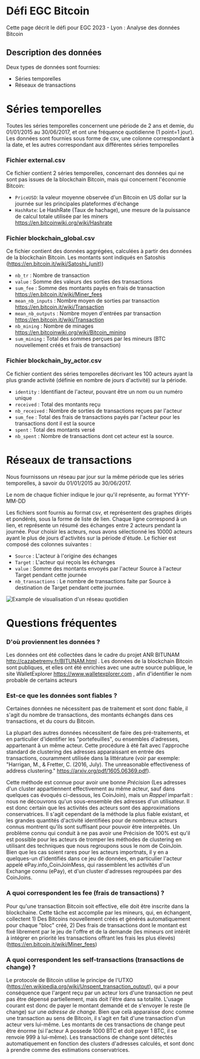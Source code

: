 # Défi EGC Bitcoin
Cette page décrit le défi pour EGC 2023 - Lyon : Analyse des données Bitcoin

## Description des données
Deux types de données sont fournies:
* Séries temporelles
* Réseaux de transactions

# Séries temporelles
Toutes les séries temporelles concernent une période de 2 ans et demie, du 01/01/2015 au 30/06/2017, et ont une fréquence quotidienne (1 point=1 jour).
Les données sont fournies sous forme de csv, une colonne correspondant à la date, et les autres correspondant aux différentes séries temporelles

### Fichier external.csv
Ce fichier contient 2 séries temporelles, concernant des données qui ne sont pas issues de la blockchain Bitcoin, mais qui concernent l'économie Bitcoin: 
* `PriceUSD`: la valeur moyenne observée d'un Bitcoin en US dollar sur la journée sur les principales plateformes d'échange
* `HashRate`: Le HashRate (Taux de hachage), une mesure de la puissance de calcul totale utilisée par les miners https://en.bitcoinwiki.org/wiki/Hashrate

### Fichier blockchain_global.csv
Ce fichier contient des données aggrégées, calculées à partir des données de la blockchain Bitcoin. Les montants sont indiqués en Satoshis (https://en.bitcoin.it/wiki/Satoshi_(unit))
* `nb_tr` : Nombre de transaction 
* `value` : Somme des valeurs des sorties des transactions
* `sum_fee` : Somme des montants payés en frais de transaction https://en.bitcoin.it/wiki/Miner_fees
* `mean_nb_inputs` : Nombre moyen de sorties par transaction https://en.bitcoin.it/wiki/Transaction
* `mean_nb_outputs` : Nombre moyen d'entrées par transaction https://en.bitcoin.it/wiki/Transaction
* `nb_mining` : Nombre de minages https://en.bitcoinwiki.org/wiki/Bitcoin_mining 
* `sum_mining` : Total des sommes perçues par les mineurs (BTC nouvellement créés et frais de transaction)

### Fichier blockchain_by_actor.csv
Ce fichier contient des séries temporelles décrivant les 100 acteurs ayant la plus grande activité (définie en nombre de jours d'activité) sur la période.
* `identity` : Identifiant de l'acteur, pouvant être un nom ou un numéro unique
* `received` : Total des montants reçu
* `nb_received` : Nombre de sorties de transactions reçues par l'acteur
* `sum_fee` : Total des frais de transactions payés par l'acteur pour les transactions dont il est la source
* `spent` : Total des montants versé
* `nb_spent` : Nombre de transactions dont cet acteur est la source.

# Réseaux de transactions
Nous fournissons un réseau par jour sur la même période que les séries temporelles, à savoir du 01/01/2015 au 30/06/2017.

Le nom de chaque fichier indique le jour qu'il représente, au format YYYY-MM-DD

Les fichiers sont fournis au format csv, et représentent des graphes dirigés et pondérés, sous la forme de liste de lien. Chaque ligne correspond à un lien, et représente un résumé des échanges entre 2 acteurs pendant la journée. Pour choisir les acteurs, nous avons sélectionné les 10000 acteurs ayant le plus de jours d'activités sur la période d'étude.
Le fichier est composé des colonnes suivantes : 
* `Source` : L'acteur à l'origine des échanges
* `Target` : L'acteur qui reçois les échanges
* `value` : Somme des montants envoyés par l'acteur Source à l'acteur Target pendant cette journée
* `nb_transactions` : Le nombre de transactions faite par Source à destination de Target pendant cette journée.

![Example de visualisation d'un réseau quotidien](https://github.com/Yquetzal/DefiEGC2023/blob/main/pics/network.png?raw=true)

# Questions fréquentes
### D'où proviennent les données ?
Les données ont été collectées dans le cadre du projet ANR BITUNAM http://cazabetremy.fr/BITUNAM.html . Les données de la blockchain Bitcoin sont publiques, et elles ont été enrichies avec une autre source publique, le site WalletExplorer https://www.walletexplorer.com , afin d'identifier le nom probable de certains acteurs

### Est-ce que les données sont fiables ?
Certaines données ne nécessitent pas de traitement et sont donc fiable, il s'agit du nombre de transactions, des montants échangés dans ces transactions, et du cours du Bitcoin. 

La plupart des autres données nécessitent de faire des pré-traitements, et en particulier d'identifier les "portefeuilles", ou ensembles d'adresses, appartenant à un même acteur. Cette procédure à été fait avec l'approche standard de clustering des adresses apparaissant en entrée des transactions, couramment utilisée dans la littérature (voir par exemple: "Harrigan, M., & Fretter, C. (2016, July). The unreasonable effectiveness of address clustering." https://arxiv.org/pdf/1605.06369.pdf). 

Cette méthode est connue pour avoir une bonne _Précision_ (Les adresses d'un cluster appartiennent effectivement au même acteur, sauf dans quelques cas évoqués ci-dessous, les CoinJoin), mais un _Rappel_ imparfait : nous ne découvrons qu'un sous-ensemble des adresses d'un utilisateur. Il est donc certain que les activités des acteurs sont des approximations conservatrices. Il s'agit cependant de la méthode la plus fiable existant, et les grandes quantités d'activité identifiées pour de nombreux acteurs connus montrent qu'ils sont suffisant pour pouvoir être interprétés.  Un problème connu qui conduit à ne pas avoir une Précision de 100% est qu'il est possible pour les acteurs de tromper les méthodes de clustering en utilisant des techniques que nous regroupons sous le nom de CoinJoin. Bien que les cas soient rares pour les acteurs importnats, il y en a quelques-un d'identifiés dans ce jeu de données, en particulier l'acteur appelé ePay.info_CoinJoinMess, qui rassemblent les activités d'un Exchange connu (ePay), et d'un cluster d'adresses regroupées par des CoinJoins.

### A quoi correspondent les fee (frais de transactions) ?
Pour qu'une transaction Bitcoin soit effective, elle doit être inscrite dans la blockchaine. Cette tâche est accomplie par les mineurs, qui, en échangent, collectent 1) Des Bitcoins nouvellement créés et générés automatiquement pour chaque "bloc" créé, 2) Des frais de transactions dont le montant est fixé librement par le jeu de l'offre et de la demande (les mineurs ont intérêt à intégrer en priorité les transactions offrant les frais les plus élevés) (https://en.bitcoin.it/wiki/Miner_fees)

### A quoi correspondent les self-transactions (transactions de change) ?
Le protocole de Bitcoin utilise le principe de l'UTXO (https://en.wikipedia.org/wiki/Unspent_transaction_output), qui a pour conséquence que l'argent reçu par un acteur lors d'une transaction ne peut pas être dépensé partiellement, mais doit l'être dans sa totalité. L'usage courant est donc de payer le montant demandé et de s'envoyer le reste (le change) sur une _adresse de change_. Bien que celà apparaisse donc comme une transaction au sens de Bitcoin, il s'agit en fait d'une transaction d'un acteur vers lui-même. Les montants de ces transactions de change peut être énorme (si l'acteur A possede 1000 BTC et doit payer 1 BTC, il se renvoie 999 à lui-même). Les transactions de change sont détectés automatiquement en fonction des clusters d'adresses calculés, et sont donc à prendre comme des estimations conservatrices.
